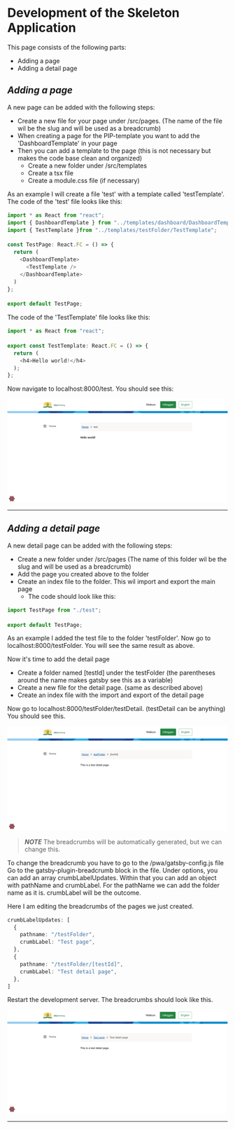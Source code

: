 # Development of the Skeleton Application

This page consists of the following parts:

- Adding a page
- Adding a detail page

## _Adding a page_

A new page can be added with the following steps:

- Create a new file for your page under /src/pages. (The name of the file wil be the slug and will be used as a breadcrumb)
- When creating a page for the PIP-template you want to add the 'DashboardTemplate' in your page
- Then you can add a template to the page (this is not necessary but makes the code base clean and organized)
  - Create a new folder under /src/templates
  - Create a tsx file
  - Create a module.css file (if necessary)

As an example I will create a file 'test' with a template called 'testTemplate'.
The code of the 'test' file looks like this:

```TypeScript
import * as React from "react";
import { DashboardTemplate } from "../templates/dashboard/DashboardTemplate";
import { TestTemplate }from "../templates/testFolder/TestTemplate";

const TestPage: React.FC = () => {
  return (
    <DashboardTemplate>
      <TestTemplate />
    </DashboardTemplate>
  )
};

export default TestPage;
```

The code of the 'TestTemplate' file looks like this:
```TypeScript
import * as React from "react";

export const TestTemplate: React.FC = () => {
  return (
    <h4>Hello world!</h4>
  );
};
```

Now navigate to localhost:8000/test. 
You should see this: 

![Example](./images/testPage.png)

---

## _Adding a detail page_

A new detail page can be added with the following steps:

- Create a new folder under /src/pages (The name of this folder wil be the slug and will be used as a breadcrumb)
- Add the page you created above to the folder
- Create an index file to the folder. This wil import and export the main page
  - The code should look like this:
```Typescript
import TestPage from "./test";

export default TestPage;
```

As an example I added the test file to the folder 'testFolder'.
Now go to localhost:8000/testFolder.
You will see the same result as above. 

Now it's time to add the detail page
- Create a folder named [testId] under the testFolder (the parentheses around the name makes gatsby see this as a variable)
- Create a new file for the detail page. (same as described above)
- Create an index file with the import and export of the detail page

Now go to localhost:8000/testFolder/testDetail. (testDetail can be anything)
You should see this.

![Example](./images/testDetailPage.png)

> **_NOTE_**
> The breadcrumbs will be automatically generated, but we can change this.

To change the breadcrumb you have to go to the /pwa/gatsby-config.js file
Go to the gatsby-plugin-breadcrumb block in the file. 
Under options, you can add an array crumbLabelUpdates.
Within that you can add an object with pathName and crumbLabel. 
For the pathName we can add the folder name as it is. crumbLabel will be the outcome.

Here I am editing the breadcrumbs of the pages we just created.

```Typescript
crumbLabelUpdates: [
  {
    pathname: "/testFolder",
    crumbLabel: "Test page",
  },
  {
    pathname: "/testFolder/[testId]",
    crumbLabel: "Test detail page",
  },
]
```

Restart the development server. The breadcrumbs should look like this. 

![Example](./images/breadcrumbs.png)

---
